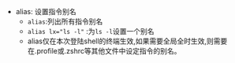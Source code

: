 - alias: 设置指令别名
  - `alias`:列出所有指令别名
  - `alias lx="ls -l"` :为`ls -l`设置一个别名
  - alias仅在本次登陆shell的终端生效,如果需要全局全时生效,则需要在.profile或.zshrc等其他文件中设定指令的别名。